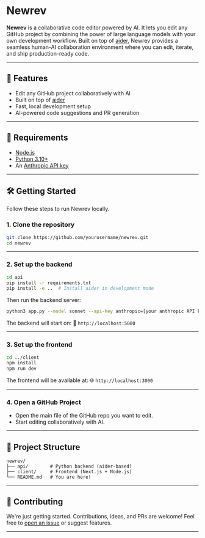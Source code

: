 # Newrev

**Newrev** is a collaborative code editor powered by AI. It lets you edit any GitHub project by combining the power of large language models with your own development workflow. Built on top of [aider](https://github.com/paul-gauthier/aider), Newrev provides a seamless human-AI collaboration environment where you can edit, iterate, and ship production-ready code.

---

## 🚀 Features

* Edit any GitHub project collaboratively with AI
* Built on top of [aider](https://github.com/paul-gauthier/aider)
* Fast, local development setup
* AI-powered code suggestions and PR generation

---

## 🧰 Requirements

* [Node.js](https://nodejs.org/)
* [Python 3.10+](https://www.python.org/)
* An [Anthropic API key](https://www.anthropic.com/)

---

## 🛠️ Getting Started

Follow these steps to run Newrev locally.

### 1. Clone the repository

```bash
git clone https://github.com/yourusername/newrev.git
cd newrev
```

---

### 2. Set up the backend

```bash
cd api
pip install -r requirements.txt
pip install -e ..  # Install aider in development mode
```

Then run the backend server:

```bash
python3 app.py --model sonnet --api-key anthropic=[your anthropic API key]
```

The backend will start on:
📍 `http://localhost:5000`

---

### 3. Set up the frontend

```bash
cd ../client
npm install
npm run dev
```

The frontend will be available at:
🌐 `http://localhost:3000`

---

### 4. Open a GitHub Project

* Open the main file of the GitHub repo you want to edit.
* Start editing collaboratively with AI.

---

## 📂 Project Structure

```
newrev/
├── api/        # Python backend (aider-based)
├── client/     # Frontend (Next.js + Node.js)
└── README.md   # You are here!
```

---



## 🙌 Contributing

We're just getting started. Contributions, ideas, and PRs are welcome! Feel free to [open an issue](https://github.com/andresuarezz26/newrev/issues) or suggest features.

---

